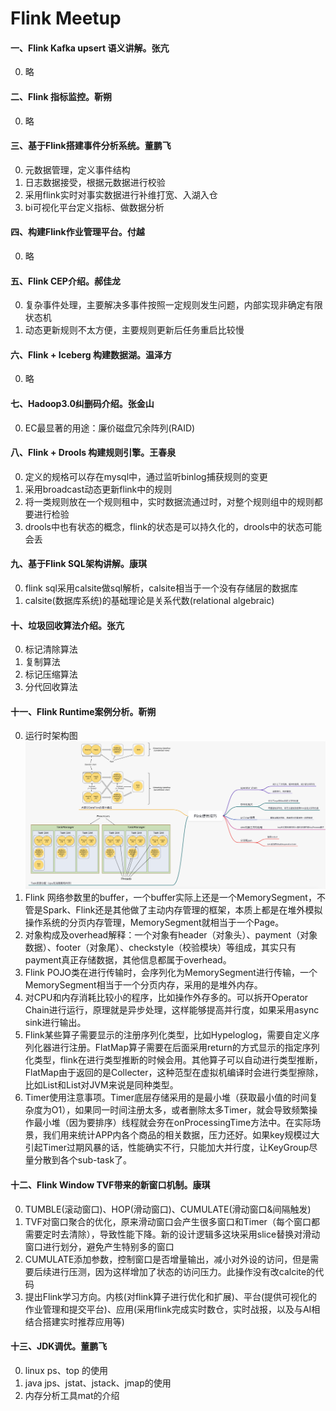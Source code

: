 # Flink Meetup

#### 一、Flink Kafka upsert 语义讲解。张亢  
0. 略  

#### 二、Flink 指标监控。靳朔
0. 略  

#### 三、基于Flink搭建事件分析系统。董鹏飞
0. 元数据管理，定义事件结构  
1. 日志数据接受，根据元数据进行校验  
2. 采用flink实时对事实数据进行补维打宽、入湖入仓  
3. bi可视化平台定义指标、做数据分析  

#### 四、构建Flink作业管理平台。付越
0. 略  

#### 五、Flink CEP介绍。郝佳龙
0. 复杂事件处理，主要解决多事件按照一定规则发生问题，内部实现非确定有限状态机  
1. 动态更新规则不太方便，主要规则更新后任务重启比较慢

#### 六、Flink + Iceberg 构建数据湖。温泽方
0. 略  

#### 七、Hadoop3.0纠删码介绍。张金山
0. EC最显著的用途：廉价磁盘冗余阵列(RAID)  

#### 八、Flink + Drools 构建规则引擎。王春泉
0. 定义的规格可以存在mysql中，通过监听binlog捕获规则的变更  
1. 采用broadcast动态更新flink中的规则
2. 将一类规则放在一个规则租中，实时数据流通过时，对整个规则组中的规则都要进行检验  
3. drools中也有状态的概念，flink的状态是可以持久化的，drools中的状态可能会丢

#### 九、基于Flink SQL架构讲解。康琪
0. flink sql采用calsite做sql解析，calsite相当于一个没有存储层的数据库  
1. calsite(数据库系统)的基础理论是关系代数(relational algebraic)  

#### 十、垃圾回收算法介绍。张亢
0. 标记清除算法  
1. 复制算法  
2. 标记压缩算法
3. 分代回收算法

#### 十一、Flink Runtime案例分析。靳朔
0. 运行时架构图
   ![架构图](image/runtime.png)
1. Flink 网络参数里的buffer，一个buffer实际上还是一个MemorySegment，不管是Spark、Flink还是其他做了主动内存管理的框架，本质上都是在堆外模拟操作系统的分页内存管理，MemorySegment就相当于一个Page。
2. 对象构成及overhead解释：一个对象有header（对象头）、payment（对象数据）、footer（对象尾）、checkstyle（校验模块）等组成，其实只有payment真正存储数据，其他信息都属于overhead。
3. Flink POJO类在进行传输时，会序列化为MemorySegment进行传输，一个MemorySegment相当于一个分页内存，采用的是堆外内存。
4. 对CPU和内存消耗比较小的程序，比如操作外存多的。可以拆开Operator Chain进行运行，原理就是异步处理，这样能够提高并行度，如果采用async sink进行输出。
5. Flink某些算子需要显示的注册序列化类型，比如Hypeloglog，需要自定义序列化器进行注册。FlatMap算子需要在后面采用return的方式显示的指定序列化类型，flink在进行类型推断的时候会用。其他算子可以自动进行类型推断，FlatMap由于返回的是Collecter<T>，这种范型在虚拟机编译时会进行类型擦除，比如List<String>和List<Integer>对JVM来说是同种类型。
6. Timer使用注意事项。Timer底层存储采用的是最小堆（获取最小值的时间复杂度为O1），如果同一时间注册太多，或者删除太多Timer，就会导致频繁操作最小堆（因为要排序）线程就会夯在onProcessingTime方法中。在实际场景，我们用来统计APP内各个商品的相关数据，压力还好。如果key规模过大引起Timer过期风暴的话，性能确实不行，只能加大并行度，让KeyGroup尽量分散到各个sub-task了。

#### 十二、Flink Window TVF带来的新窗口机制。康琪
0. TUMBLE(滚动窗口)、HOP(滑动窗口)、CUMULATE(滑动窗口&间隔触发)  
1. TVF对窗口聚合的优化，原来滑动窗口会产生很多窗口和Timer（每个窗口都需要定时去清除），导致性能下降。新的设计逻辑多这块采用slice替换对滑动窗口进行划分，避免产生特别多的窗口  
2. CUMULATE添加参数，控制窗口是否增量输出，减小对外设的访问，但是需要后续进行压测，因为这样增加了状态的访问压力。此操作没有改calcite的代码  
3. 提出Flink学习方向。内核(对flink算子进行优化和扩展)、平台(提供可视化的作业管理和提交平台)、应用(采用flink完成实时数仓，实时战报，以及与AI相结合搭建实时推荐应用等)

#### 十三、JDK调优。董鹏飞
0. linux ps、top 的使用
1. java jps、jstat、jstack、jmap的使用
2. 内存分析工具mat的介绍